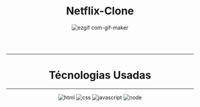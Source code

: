 <h1 align="center">Netflix-Clone</h1>

<div align="center">

  ![ezgif com-gif-maker](https://user-images.githubusercontent.com/87132093/210007624-31e4658a-6204-422c-8f55-10ed44ffb478.gif) 

</div>

<br>
<br>
<hr>
<h1 align="center">Técnologias Usadas</h1>
<hr>

<div align="center">

  ![html](https://user-images.githubusercontent.com/87132093/209204765-6505ba7f-8aca-4e67-a2a0-c02ea7d074a9.png)
  ![css](https://user-images.githubusercontent.com/87132093/209204797-46444069-feb1-4f33-bef5-b383e4bfc70f.png)
  ![javascript](https://user-images.githubusercontent.com/87132093/209204582-9ab60867-f2e2-4715-a051-dff69217f970.png)
  ![node](https://user-images.githubusercontent.com/87132093/209204843-1e6d0fb4-d8e2-41b5-a830-a4ca09f66760.png)

</div>


